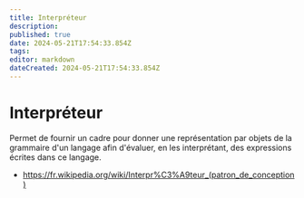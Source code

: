 ```yaml
---
title: Interpréteur
description: 
published: true
date: 2024-05-21T17:54:33.854Z
tags: 
editor: markdown
dateCreated: 2024-05-21T17:54:33.854Z
---
```


# Interpréteur

Permet de fournir un cadre pour donner une représentation par objets de la grammaire d'un langage afin d'évaluer, en les interprétant, des expressions écrites dans ce langage.

- <https://fr.wikipedia.org/wiki/Interpr%C3%A9teur_(patron_de_conception)>
